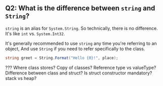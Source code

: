 ## Q2: What is the difference between `string` and `String`?

`string` is an alias for `System.String`. So technically, there is no difference. It's like `int` vs. `System.Int32`.

It's generally recommended to use `string` any time you're referring to an object, And use `String` if you need to refer specifically to the class.

```csharp
string greet = String.Format("Hello {0}!", place);
```

???
Where class stores?
Copy of classes?
Reference type vs valueType?
Difference between class and struct?
Is struct constructor mandatory?
stack vs heap?